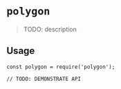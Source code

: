 # `polygon`

> TODO: description

## Usage

```
const polygon = require('polygon');

// TODO: DEMONSTRATE API
```
